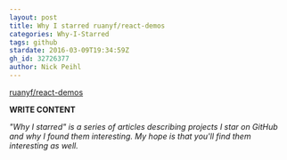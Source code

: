 ```yaml
---
layout: post
title: Why I starred ruanyf/react-demos
categories: Why-I-Starred
tags: github
stardate: 2016-03-09T19:34:59Z
gh_id: 32726377
author: Nick Peihl
---
```


[ruanyf/react-demos](https://github.com/ruanyf/react-demos)

**WRITE CONTENT**

*"Why I starred" is a series of articles describing projects I star on GitHub and why I found them interesting. My hope is that you'll find them interesting as well.*

